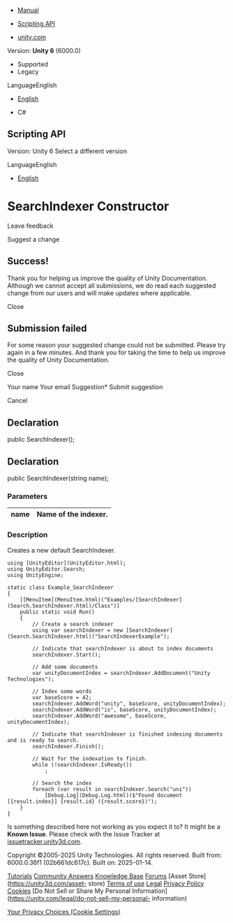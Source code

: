 [ ]()

  * [Manual](../Manual/index.html)
  * [Scripting API](../ScriptReference/index.html)

  * [unity.com](https://unity.com/)

Version: **Unity 6** (6000.0)

  * Supported
  * Legacy

LanguageEnglish

  * [English]()

  * C#

[ ](https://docs.unity3d.com)

## Scripting API

Version: Unity 6 Select a different version

LanguageEnglish

  * [English]()

# SearchIndexer Constructor

Leave feedback

Suggest a change

## Success!

Thank you for helping us improve the quality of Unity Documentation. Although
we cannot accept all submissions, we do read each suggested change from our
users and will make updates where applicable.

Close

## Submission failed

For some reason your suggested change could not be submitted. Please <a>try
again</a> in a few minutes. And thank you for taking the time to help us
improve the quality of Unity Documentation.

Close

Your name Your email Suggestion* Submit suggestion

Cancel

[ ]()

## Declaration

public SearchIndexer();

## Declaration

public SearchIndexer(string name);

### Parameters

name | Name of the indexer.  
---|---  
  
### Description

Creates a new default SearchIndexer.

    
    
    using [UnityEditor](UnityEditor.html);
    using UnityEditor.Search;
    using UnityEngine;
    
    static class Example_SearchIndexer
    {
        [[MenuItem](MenuItem.html)("Examples/[SearchIndexer](Search.SearchIndexer.html)/Class")]
        public static void Run()
        {
            // Create a search indexer
            using var searchIndexer = new [SearchIndexer](Search.SearchIndexer.html)("SearchIndexerExample");
    
            // Indicate that searchIndexer is about to index documents
            searchIndexer.Start();
    
            // Add some documents
            var unityDocumentIndex = searchIndexer.AddDocument("Unity Technologies");
    
            // Index some words
            var baseScore = 42;
            searchIndexer.AddWord("unity", baseScore, unityDocumentIndex);
            searchIndexer.AddWord("is", baseScore, unityDocumentIndex);
            searchIndexer.AddWord("awesome", baseScore, unityDocumentIndex);
    
            // Indicate that searchIndexer is finished indexing documents and is ready to search.
            searchIndexer.Finish();
    
            // Wait for the indexation to finish.
            while (!searchIndexer.IsReady())
                ;
    
            // Search the index
            foreach (var result in searchIndexer.Search("uni"))
                [Debug.Log](Debug.Log.html)($"Found document [{result.index}] {result.id} ({result.score})");
        }
    }
    

Is something described here not working as you expect it to? It might be a
**Known Issue**. Please check with the Issue Tracker at
[issuetracker.unity3d.com](https://issuetracker.unity3d.com).

Copyright ©2005-2025 Unity Technologies. All rights reserved. Built from:
6000.0.36f1 (02b661dc617c). Built on: 2025-01-14.

[Tutorials](https://unity3d.com/learn) [Community
Answers](https://answers.unity3d.com) [Knowledge
Base](https://support.unity3d.com/hc/en-us)
[Forums](https://forum.unity3d.com) [Asset Store](https://unity3d.com/asset-
store) [Terms of use](https://docs.unity3d.com/Manual/TermsOfUse.html)
[Legal](https://unity.com/legal) [Privacy
Policy](https://unity.com/legal/privacy-policy)
[Cookies](https://unity.com/legal/cookie-policy) [Do Not Sell or Share My
Personal Information](https://unity.com/legal/do-not-sell-my-personal-
information)

[Your Privacy Choices (Cookie Settings)](javascript:void\(0\);)

